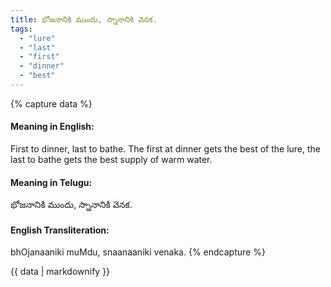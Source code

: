 ```yaml
---
title: భోజనానికి ముందు, స్నానానికి వెనక.
tags:
  - "lure"
  - "last"
  - "first"
  - "dinner"
  - "best"
---
```


{% capture data %}
#### Meaning in English:
First to dinner, last to bathe.
The first at dinner gets the best of the lure, the last to bathe gets the best supply of warm water.

#### Meaning in Telugu:
భోజనానికి ముందు, స్నానానికి వెనక.

#### English Transliteration:
bhOjanaaniki muMdu, snaanaaniki venaka.
{% endcapture %}

<div class="notice">{{ data | markdownify }}</div>

